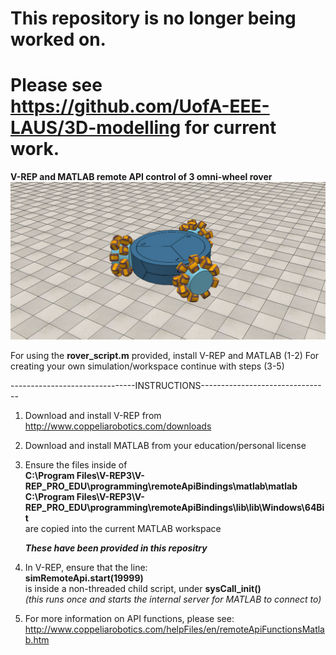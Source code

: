 # This repository is no longer being worked on.
# Please see https://github.com/UofA-EEE-LAUS/3D-modelling for current work. 


**V-REP and MATLAB remote API control of 3 omni-wheel rover** 
![Rover image](/images/banner.jpg)  

For using the **rover_script.m** provided, install V-REP and MATLAB (1-2)
For creating your own simulation/workspace continue with steps (3-5)

-------------------------------INSTRUCTIONS--------------------------------

1. Download and install V-REP from http://www.coppeliarobotics.com/downloads

2. Download and install MATLAB from your education/personal license

3. Ensure the files inside of  
      **C:\Program Files\V-REP3\V-REP_PRO_EDU\programming\remoteApiBindings\matlab\matlab**  
      **C:\Program Files\V-REP3\V-REP_PRO_EDU\programming\remoteApiBindings\lib\lib\Windows\64Bit**  
   are copied into the current MATLAB workspace  
   
   ***These have been provided in this repositry***  
   
4. In V-REP, ensure that the line:  
    **simRemoteApi.start(19999)**  
   is inside a non-threaded child script, under **sysCall_init()**  
   *(this runs once and starts the internal server for MATLAB to connect to)*  
    
5. For more information on API functions, please see:  
   http://www.coppeliarobotics.com/helpFiles/en/remoteApiFunctionsMatlab.htm
